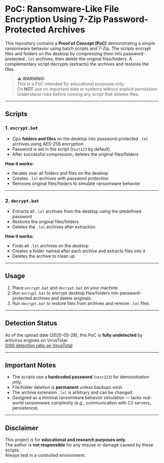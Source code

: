 # PoC: Ransomware-Like File Encryption Using 7-Zip Password-Protected Archives

This repository contains a **Proof of Concept (PoC)** demonstrating a simple ransomware behavior using batch scripts and 7-Zip. The scripts encrypt files and folders on the desktop by compressing them into password-protected `.lol` archives, then delete the original files/folders. A complementary script decrypts (extracts) the archives and restores the files.

> **⚠️ WARNING:**  
> This is a PoC intended for educational purposes only.  
> Do **NOT** use on important data or systems without explicit permission.  
> Understand risks before running any script that deletes files.

---

## Scripts

### 1. `encrypt.bat`

- Zips **folders and files** on the desktop into password-protected `.lol` archives using AES-256 encryption  
- Password is set in the script (`test123` by default)  
- After successful compression, deletes the original files/folders

**How it works:**  
- Iterates over all folders and files on the desktop  
- Creates `.lol` archives with password protection  
- Removes original files/folders to simulate ransomware behavior  

---

### 2. `decrypt.bat`

- Extracts all `.lol` archives from the desktop using the predefined password  
- Restores the original files/folders  
- Deletes the `.lol` archives after extraction

**How it works:**  
- Finds all `.lol` archives on the desktop  
- Creates a folder named after each archive and extracts files into it  
- Deletes the archive to clean up  

---

## Usage

1. Place `encrypt.bat` and `decrypt.bat` on your machine.  
2. Run `encrypt.bat` to encrypt desktop files/folders into password-protected archives and delete originals.  
3. Run `decrypt.bat` to restore files from archives and remove `.lol` files.  

---
## Detection Status

As of the upload date (2025-05-28), this PoC is **fully undetected** by antivirus engines on VirusTotal:  
[0/60 detection ratio on VirusTotal](https://www.virustotal.com/gui/file-analysis/OWNlYmZkZmY3NWU2ZGIyODRlYzVmZGJlNTZiMjlkNzM6MTc0ODQ2NDk1Mw==)

---

## Important Notes

- The scripts use a **hardcoded password** (`test123`) for demonstration only.  
- File/folder deletion is **permanent** unless backups exist.  
- The archive extension `.lol` is arbitrary and can be changed.  
- Designed as a minimal ransomware behavior simulation — lacks real-world ransomware complexity (e.g., communication with C2 servers, persistence).

---

## Disclaimer

This project is for **educational and research purposes only**.  
The author is **not responsible** for any misuse or damage caused by these scripts.  
Always test in a controlled environment.


